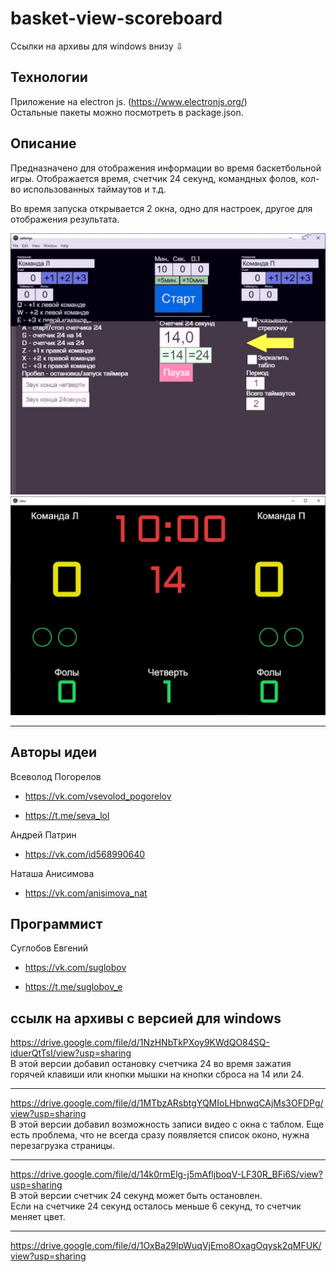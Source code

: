 # basket-view-scoreboard

Ссылки на архивы для windows внизу &#8681;

## Технологии

Приложение на electron js. (<https://www.electronjs.org/>)  
Остальные пакеты можно посмотреть в package.json.

## Описание

Предназначено для отображения информации во время баскетбольной игры.
Отображается время, счетчик 24 секунд, командных фолов, кол-во использованных таймаутов и т.д.

Во время запуска открывается 2 окна, одно для настроек, другое для отображения результата.

![Экран 1](./forReadme/screen_1.jpg)
![Экран 2](./forReadme/screen_2.jpg)

---

## Авторы идеи

Всеволод Погорелов

+ <https://vk.com/vsevolod_pogorelov>

+ <https://t.me/seva_lol>

Андрей Патрин

+ <https://vk.com/id568990640>

Наташа Анисимова

+ <https://vk.com/anisimova_nat>

## Программист

Суглобов Евгений

+ <https://vk.com/suglobov>

+ <https://t.me/suglobov_e>

## ссылк на архивы с версией для windows

<https://drive.google.com/file/d/1NzHNbTkPXoy9KWdQO84SQ-iduerQtTsI/view?usp=sharing>  
В этой версии добавил остановку счетчика 24
во время зажатия горячей клавиши или кнопки мышки на кнопки сброса на 14 или 24.

---

<https://drive.google.com/file/d/1MTbzARsbtgYQMIoLHbnwqCAjMs3OFDPg/view?usp=sharing>  
В этой версии добавил возможность записи видео с окна с таблом.
Еще есть проблема, что не всегда сразу появляется список оконо, нужна перезагрузка страницы.

---

<https://drive.google.com/file/d/14k0rmElg-j5mAfljboqV-LF30R_BFi6S/view?usp=sharing>  
В этой версии счетчик 24 секунд может быть остановлен.  
Если на счетчике 24 секунд осталось меньше 6 секунд, то счетчик меняет цвет.

---

<https://drive.google.com/file/d/1OxBa29lpWuqVjEmo8OxagOqysk2qMFUK/view?usp=sharing>
